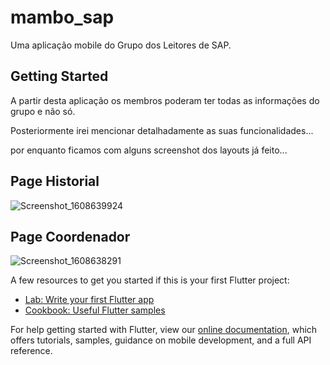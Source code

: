 # mambo_sap

Uma aplicação mobile do Grupo dos Leitores de SAP.

## Getting Started

A partir desta aplicação os membros poderam ter todas as informações do grupo e não só.

Posteriormente irei mencionar detalhadamente as suas funcionalidades...

por enquanto ficamos com alguns screenshot dos layouts já feito...

## Page Historial

![Screenshot_1608639924](https://user-images.githubusercontent.com/42887695/102891271-3151ef80-445e-11eb-95aa-5af83f93bc84.png)

## Page Coordenador

![Screenshot_1608638291](https://user-images.githubusercontent.com/42887695/102891903-52671000-445f-11eb-8bab-23a84690f81f.png)


A few resources to get you started if this is your first Flutter project:

- [Lab: Write your first Flutter app](https://flutter.dev/docs/get-started/codelab)
- [Cookbook: Useful Flutter samples](https://flutter.dev/docs/cookbook)

For help getting started with Flutter, view our
[online documentation](https://flutter.dev/docs), which offers tutorials,
samples, guidance on mobile development, and a full API reference.
